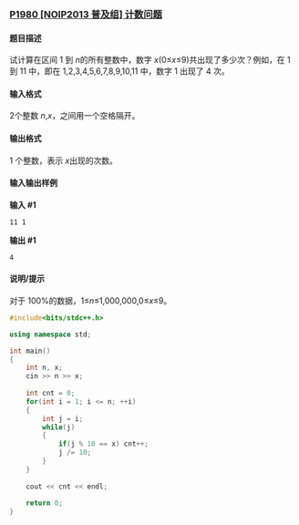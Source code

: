 ### [P1980 [NOIP2013 普及组] 计数问题](https://www.luogu.com.cn/problem/P1980)



#### 题目描述

试计算在区间 1 到 *n*的所有整数中，数字 *x*(0≤*x*≤9)共出现了多少次？例如，在 1 到 11 中，即在 1,2,3,4,5,6,7,8,9,10,11 中，数字 1 出现了 4 次。

#### 输入格式

2个整数 *n*,*x*，之间用一个空格隔开。

#### 输出格式

1 个整数，表示 *x*出现的次数。

#### 输入输出样例

**输入 #1**

```
11 1
```

**输出 #1**

```
4
```

#### 说明/提示

对于 100%的数据，1≤*n*≤1,000,000,0≤*x*≤9。



```cpp
#include<bits/stdc++.h>

using namespace std;

int main()
{
    int n, x;
    cin >> n >> x;
    
    int cnt = 0;
    for(int i = 1; i <= n; ++i)
    {
        int j = i;
        while(j)
        {
            if(j % 10 == x) cnt++;
            j /= 10;
        }
    }
    
    cout << cnt << endl;
    
    return 0;
}
```

